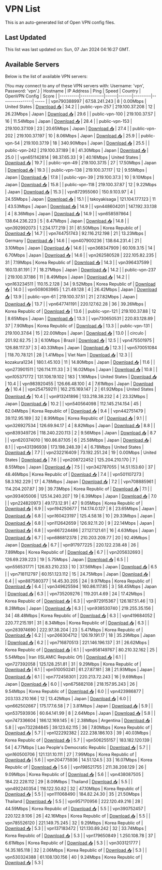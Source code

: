 # VPN List

This is an auto-generated list of Open VPN config files.

## Last Updated

This list was last updated on: Sun, 07 Jan 2024 04:16:27 GMT.

## Available Servers

Below is the list of available VPN servers:

(You may connect to any of these VPN servers with: Username: 'vpn', Password: 'vpn'.)
| Hostname | IP Address | Ping | Speed | Country | OpenVPN Config | Score |
|----------|------------|------|-------|---------|----------------| ----- |
| vpn790388997 | 67.58.241.243 | 8 | 0.00Mbps | United States | [Download 📥](./configs/server_0_US.ovpn) | 34.2 |
| public-vpn-257 | 219.100.37.208 | 12 | 26.23Mbps | Japan | [Download 📥](./configs/server_1_JP.ovpn) | 29.6 |
| public-vpn-100 | 219.100.37.57 | 16 | 11.54Mbps | Japan | [Download 📥](./configs/server_2_JP.ovpn) | 28.4 |
| public-vpn-153 | 219.100.37.109 | 23 | 20.65Mbps | Japan | [Download 📥](./configs/server_3_JP.ovpn) | 27.4 |
| public-vpn-202 | 219.100.37.197 | 10 | 8.06Mbps | Japan | [Download 📥](./configs/server_4_JP.ovpn) | 25.9 |
| public-vpn-54 | 219.100.37.19 | 18 | 340.90Mbps | Japan | [Download 📥](./configs/server_5_JP.ovpn) | 25.5 |
| public-vpn-242 | 219.100.37.189 | 8 | 41.30Mbps | Japan | [Download 📥](./configs/server_6_JP.ovpn) | 25.0 |
| vpn651142814 | 98.37.65.33 | 9 | 40.16Mbps | United States | [Download 📥](./configs/server_7_US.ovpn) | 19.7 |
| public-vpn-49 | 219.100.37.15 | 27 | 17.50Mbps | Japan | [Download 📥](./configs/server_8_JP.ovpn) | 19.3 |
| public-vpn-138 | 219.100.37.117 | 12 | 9.55Mbps | Japan | [Download 📥](./configs/server_9_JP.ovpn) | 17.8 |
| public-vpn-39 | 219.100.37.3 | 10 | 9.10Mbps | Japan | [Download 📥](./configs/server_10_JP.ovpn) | 15.8 |
| public-vpn-118 | 219.100.37.87 | 12 | 9.22Mbps | Japan | [Download 📥](./configs/server_11_JP.ovpn) | 15.3 |
| vpn872955060 | 150.9.103.97 | 4 | 24.55Mbps | Japan | [Download 📥](./configs/server_12_JP.ovpn) | 15.1 |
| takoyakisaga | 121.104.177.123 | 11 | 43.53Mbps | Japan | [Download 📥](./configs/server_13_JP.ovpn) | 14.9 |
| vpn448604201 | 147.192.33.138 | 4 | 8.36Mbps | Japan | [Download 📥](./configs/server_14_JP.ovpn) | 14.9 |
| vpn658597864 | 138.64.236.223 | 5 | 8.47Mbps | Japan | [Download 📥](./configs/server_15_JP.ovpn) | 14.8 |
| vpn392992073 | 1.234.177.219 | 31 | 81.50Mbps | Korea Republic of | [Download 📥](./configs/server_16_KR.ovpn) | 14.7 |
| vpn744751743 | 92.116.212.198 | 21 | 13.23Mbps | Germany | [Download 📥](./configs/server_17_DE.ovpn) | 14.6 |
| vpn407900236 | 138.64.231.4 | 21 | 3.10Mbps | Japan | [Download 📥](./configs/server_18_JP.ovpn) | 14.6 |
| vpn368347909 | 60.109.3.15 | 14 | 6.70Mbps | Japan | [Download 📥](./configs/server_19_JP.ovpn) | 14.6 |
| vpn262580528 | 222.105.82.235 | 31 | 7.19Mbps | Korea Republic of | [Download 📥](./configs/server_20_KR.ovpn) | 14.3 |
| vpn396437599 | 160.13.81.191 | 7 | 18.27Mbps | Japan | [Download 📥](./configs/server_21_JP.ovpn) | 14.2 |
| public-vpn-237 | 219.100.37.186 | 11 | 8.49Mbps | Japan | [Download 📥](./configs/server_22_JP.ovpn) | 14.2 |
| vpn163234511 | 110.15.2.128 | 34 | 9.52Mbps | Korea Republic of | [Download 📥](./configs/server_23_KR.ovpn) | 14.0 |
| vpn508063965 | 1.21.49.128 | 4 | 26.42Mbps | Japan | [Download 📥](./configs/server_24_JP.ovpn) | 13.9 |
| public-vpn-61 | 219.100.37.51 | 21 | 27.82Mbps | Japan | [Download 📥](./configs/server_25_JP.ovpn) | 13.7 |
| vpn647741191 | 220.127.62.28 | 36 | 39.26Mbps | Korea Republic of | [Download 📥](./configs/server_26_KR.ovpn) | 13.6 |
| public-vpn-121 | 219.100.37.88 | 12 | 8.65Mbps | Japan | [Download 📥](./configs/server_27_JP.ovpn) | 13.3 |
| vpn730650531 | 220.83.128.89 | 37 | 7.90Mbps | Korea Republic of | [Download 📥](./configs/server_28_KR.ovpn) | 13.3 |
| public-vpn-131 | 219.100.37.64 | 15 | 22.00Mbps | Japan | [Download 📥](./configs/server_29_JP.ovpn) | 13.0 |
| circulo | 201.92.62.75 | 3 | 6.10Mbps | Brazil | [Download 📥](./configs/server_30_BR.ovpn) | 12.5 |
| vpn475501975 | 126.88.117.37 | 3 | 40.33Mbps | Japan | [Download 📥](./configs/server_31_JP.ovpn) | 12.3 |
| vpn570051084 | 118.70.78.121 | 28 | 1.41Mbps | Viet Nam | [Download 📥](./configs/server_32_VN.ovpn) | 12.3 |
| kozakura1234 | 180.1.45.103 | 11 | 14.80Mbps | Japan | [Download 📥](./configs/server_33_JP.ovpn) | 11.6 |
| vpn273901511 | 126.114.111.33 | 3 | 16.02Mbps | Japan | [Download 📥](./configs/server_34_JP.ovpn) | 10.8 |
| vpn105371772 | 131.106.19.102 | 183 | 1.16Mbps | United States | [Download 📥](./configs/server_35_US.ovpn) | 10.4 |
| vpn983920455 | 126.66.48.100 | 4 | 7.61Mbps | Japan | [Download 📥](./configs/server_36_JP.ovpn) | 10.4 |
| vpn254759211 | 162.215.169.147 | 2 | 61.92Mbps | United States | [Download 📥](./configs/server_37_US.ovpn) | 10.4 |
| vpn913241896 | 133.218.38.232 | 4 | 23.32Mbps | Japan | [Download 📥](./configs/server_38_JP.ovpn) | 10.2 |
| vpn540564098 | 112.145.214.154 | 45 | 62.04Mbps | Korea Republic of | [Download 📥](./configs/server_39_KR.ovpn) | 9.4 |
| vpn442751479 | 39.112.95.189 | 32 | 8.99Mbps | Korea Republic of | [Download 📥](./configs/server_40_KR.ovpn) | 9.1 |
| vpn326927534 | 126.69.94.17 | 4 | 8.82Mbps | Japan | [Download 📥](./configs/server_41_JP.ovpn) | 8.8 |
| vpn839349726 | 118.240.220.113 | 2 | 9.56Mbps | Japan | [Download 📥](./configs/server_42_JP.ovpn) | 8.7 |
| vpn620374010 | 160.86.87.105 | 6 | 25.58Mbps | Japan | [Download 📥](./configs/server_43_JP.ovpn) | 8.1 |
| vpn431396938 | 173.198.248.39 | 4 | 6.78Mbps | United States | [Download 📥](./configs/server_44_US.ovpn) | 7.7 |
| vpn232216409 | 73.192.251.24 | 19 | 0.00Mbps | United States | [Download 📥](./configs/server_45_US.ovpn) | 7.6 |
| vpn208722452 | 125.204.210.170 | 7 | 8.55Mbps | Japan | [Download 📥](./configs/server_46_JP.ovpn) | 7.5 |
| vpn342787055 | 14.51.153.60 | 37 | 48.46Mbps | Korea Republic of | [Download 📥](./configs/server_47_KR.ovpn) | 7.4 |
| vpn501107273 | 58.3.162.229 | 17 | 4.78Mbps | Japan | [Download 📥](./configs/server_48_JP.ovpn) | 7.2 |
| vpn708885961 | 114.204.207.87 | 39 | 39.73Mbps | Korea Republic of | [Download 📥](./configs/server_49_KR.ovpn) | 7.1 |
| vpn393405006 | 125.14.240.207 | 19 | 6.39Mbps | Japan | [Download 📥](./configs/server_50_JP.ovpn) | 7.0 |
| vpn224820973 | 49.173.12.91 | 47 | 9.05Mbps | Korea Republic of | [Download 📥](./configs/server_51_KR.ovpn) | 6.9 |
| vpn194250677 | 114.174.0.127 | 8 | 23.65Mbps | Japan | [Download 📥](./configs/server_52_JP.ovpn) | 6.8 |
| vpn160423197 | 125.4.58.18 | 10 | 29.33Mbps | Japan | [Download 📥](./configs/server_53_JP.ovpn) | 6.8 |
| vpn112642659 | 126.92.11.20 | 9 | 22.14Mbps | Japan | [Download 📥](./configs/server_54_JP.ovpn) | 6.8 |
| vpn667224486 | 27.127.121.61 | 16 | 4.63Mbps | Japan | [Download 📥](./configs/server_55_JP.ovpn) | 6.7 |
| vpn686812378 | 210.203.209.77 | 20 | 92.49Mbps | Japan | [Download 📥](./configs/server_56_JP.ovpn) | 6.7 |
| vpn917977225 | 220.122.238.48 | 26 | 7.89Mbps | Korea Republic of | [Download 📥](./configs/server_57_KR.ovpn) | 6.7 |
| vpn205632693 | 126.69.239.223 | 19 | 5.75Mbps | Japan | [Download 📥](./configs/server_58_JP.ovpn) | 6.5 |
| vpn556531771 | 126.83.210.233 | 10 | 37.56Mbps | Japan | [Download 📥](./configs/server_59_JP.ovpn) | 6.5 |
| vpn718112797 | 60.151.123.112 | 15 | 24.75Mbps | Japan | [Download 📥](./configs/server_60_JP.ovpn) | 6.4 |
| vpn887580377 | 14.45.30.205 | 24 | 9.97Mbps | Korea Republic of | [Download 📥](./configs/server_61_KR.ovpn) | 6.4 |
| vpn349625594 | 160.86.117.85 | 3 | 58.45Mbps | Japan | [Download 📥](./configs/server_62_JP.ovpn) | 6.3 |
| vpn735209276 | 119.201.4.69 | 24 | 17.42Mbps | Korea Republic of | [Download 📥](./configs/server_63_KR.ovpn) | 6.3 |
| vpn972915367 | 126.187.51.46 | 13 | 8.28Mbps | Japan | [Download 📥](./configs/server_64_JP.ovpn) | 6.3 |
| vpn938530740 | 219.255.35.156 | 34 | 48.48Mbps | Korea Republic of | [Download 📥](./configs/server_65_KR.ovpn) | 6.3 |
| vpn419684052 | 220.77.215.191 | 31 | 8.34Mbps | Korea Republic of | [Download 📥](./configs/server_66_KR.ovpn) | 6.3 |
| vpn283974690 | 222.97.38.204 | 23 | 5.47Mbps | Korea Republic of | [Download 📥](./configs/server_67_KR.ovpn) | 6.2 |
| vpn266304712 | 126.19.191.17 | 18 | 35.29Mbps | Japan | [Download 📥](./configs/server_68_JP.ovpn) | 6.2 |
| vpn716870513 | 221.146.196.137 | 31 | 26.62Mbps | Korea Republic of | [Download 📥](./configs/server_69_KR.ovpn) | 6.1 |
| vpn858149767 | 80.210.32.162 | 25 | 5.54Mbps | Iran (ISLAMIC Republic Of) | [Download 📥](./configs/server_70_IR.ovpn) | 6.1 |
| vpn727392058 | 125.128.251.81 | 31 | 9.29Mbps | Korea Republic of | [Download 📥](./configs/server_71_KR.ovpn) | 6.1 |
| vpn510050241 | 61.27.87.181 | 38 | 21.93Mbps | Japan | [Download 📥](./configs/server_72_JP.ovpn) | 6.1 |
| vpn772458301 | 220.213.72.243 | 16 | 9.69Mbps | Japan | [Download 📥](./configs/server_73_JP.ovpn) | 6.0 |
| vpn675882108 | 218.157.95.243 | 26 | 9.54Mbps | Korea Republic of | [Download 📥](./configs/server_74_KR.ovpn) | 6.0 |
| vpn423986877 | 203.133.210.166 | 12 | 13.42Mbps | Japan | [Download 📥](./configs/server_75_JP.ovpn) | 6.0 |
| vpn662502667 | 175.177.6.58 | 7 | 3.81Mbps | Japan | [Download 📥](./configs/server_76_JP.ovpn) | 5.9 |
| vpn537593936 | 60.64.141.99 | 8 | 2.64Mbps | Japan | [Download 📥](./configs/server_77_JP.ovpn) | 5.8 |
| vpn747336604 | 186.12.169.145 | 6 | 2.38Mbps | Argentina | [Download 📥](./configs/server_78_AR.ovpn) | 5.8 |
| vpn732284845 | 39.123.62.115 | 36 | 7.80Mbps | Korea Republic of | [Download 📥](./configs/server_79_KR.ovpn) | 5.7 |
| vpn122292382 | 222.238.186.103 | 39 | 40.03Mbps | Korea Republic of | [Download 📥](./configs/server_80_KR.ovpn) | 5.7 |
| vpn506255157 | 183.182.120.139 | 54 | 4.77Mbps | Lao People's Democratic Republic | [Download 📥](./configs/server_81_LA.ovpn) | 5.7 |
| vpn160500706 | 121.131.10.111 | 27 | 7.99Mbps | Korea Republic of | [Download 📥](./configs/server_82_KR.ovpn) | 5.6 |
| vpn204775936 | 14.51.124.5 | 33 | 16.07Mbps | Korea Republic of | [Download 📥](./configs/server_83_KR.ovpn) | 5.6 |
| vpn198521755 | 211.38.208.129 | 26 | 9.09Mbps | Korea Republic of | [Download 📥](./configs/server_84_KR.ovpn) | 5.6 |
| vpn438087505 | 184.22.228.112 | 29 | 8.09Mbps | Thailand | [Download 📥](./configs/server_85_TH.ovpn) | 5.5 |
| vpn492240354 | 116.122.50.82 | 32 | 47.10Mbps | Korea Republic of | [Download 📥](./configs/server_86_KR.ovpn) | 5.5 |
| vpn111068490 | 184.82.24.30 | 35 | 21.50Mbps | Thailand | [Download 📥](./configs/server_87_TH.ovpn) | 5.5 |
| vpn957170956 | 222.120.49.216 | 28 | 44.59Mbps | Korea Republic of | [Download 📥](./configs/server_88_KR.ovpn) | 5.5 |
| vpn390752457 | 220.122.9.106 | 26 | 42.16Mbps | Korea Republic of | [Download 📥](./configs/server_89_KR.ovpn) | 5.5 |
| vpn785526120 | 221.149.75.245 | 32 | 9.29Mbps | Korea Republic of | [Download 📥](./configs/server_90_KR.ovpn) | 5.3 |
| vpn137183472 | 121.130.89.242 | 32 | 33.74Mbps | Korea Republic of | [Download 📥](./configs/server_91_KR.ovpn) | 5.3 |
| vpn179650849 | 1.250.108.78 | 37 | 6.61Mbps | Korea Republic of | [Download 📥](./configs/server_92_KR.ovpn) | 5.3 |
| vpn303121777 | 14.35.185.118 | 32 | 2.06Mbps | Korea Republic of | [Download 📥](./configs/server_93_KR.ovpn) | 5.3 |
| vpn530324388 | 61.108.130.156 | 40 | 9.24Mbps | Korea Republic of | [Download 📥](./configs/server_94_KR.ovpn) | 5.3 |
